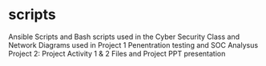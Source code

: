 # scripts
Ansible Scripts and Bash scripts used in the Cyber Security Class and Network Diagrams used in Project 1
Penentration testing and SOC Analysus Project 2: Project Activity 1 & 2 Files and Project PPT presentation

